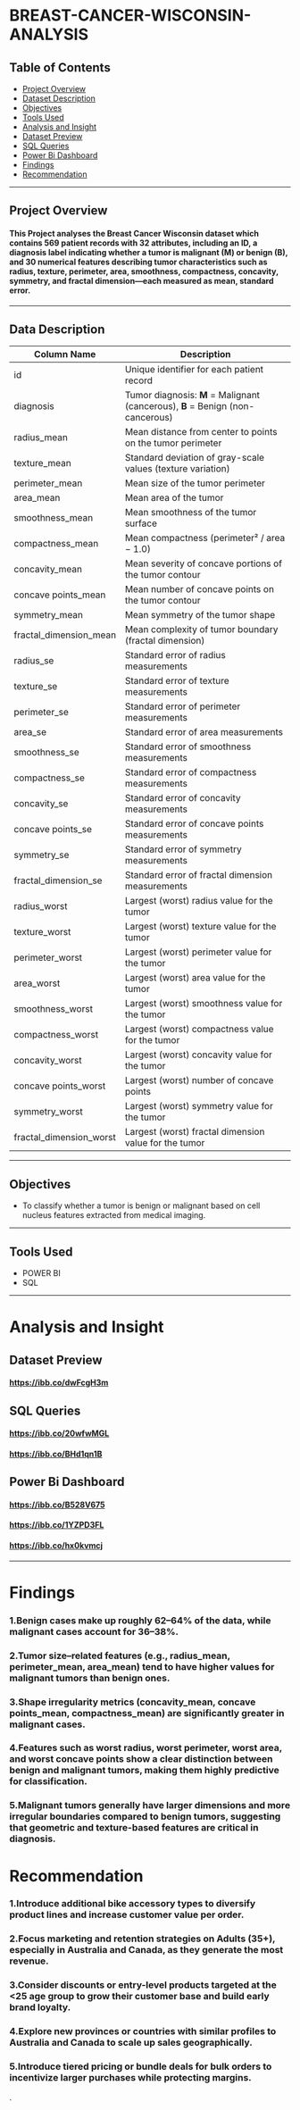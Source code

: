 # BREAST-CANCER-WISCONSIN-ANALYSIS
## Table of Contents
+ [Project Overview](#Project-Overview)
+ [Dataset Description](#Dataset-Description)
+ [Objectives](#Objectives)
+ [Tools Used](#Tools-Used)
+ [Analysis and Insight](#Analysis-and-Insight)
+ [Dataset Preview](#Dataset-Preview)
+ [SQL Queries](#sql-queries)
+ [Power Bi Dashboard](#Power-Bi-Dashboard)
+ [Findings](#Findings)
+ [Recommendation](#Recommendation)
---
## Project Overview
#### This Project analyses the Breast Cancer Wisconsin dataset which contains 569 patient records with 32 attributes, including an ID, a diagnosis label indicating whether a tumor is malignant (M) or benign (B), and 30 numerical features describing tumor characteristics such as radius, texture, perimeter, area, smoothness, compactness, concavity, symmetry, and fractal dimension—each measured as mean, standard error.
---

## Data Description
| Column Name               | Description                                                                |
| ----------------------------- | ------------------------------------------------------------------------------ |
| id                        | Unique identifier for each patient record                                      |
| diagnosis                 | Tumor diagnosis: **M** = Malignant (cancerous), **B** = Benign (non-cancerous) |
| radius\_mean              | Mean distance from center to points on the tumor perimeter                     |
| texture\_mean             | Standard deviation of gray-scale values (texture variation)                    |
| perimeter\_mean           | Mean size of the tumor perimeter                                               |
| area\_mean                | Mean area of the tumor                                                         |
| smoothness\_mean          | Mean smoothness of the tumor surface                                           |
| compactness\_mean         | Mean compactness (perimeter² / area − 1.0)                                     |
| concavity\_mean           | Mean severity of concave portions of the tumor contour                         |
| concave points\_mean      | Mean number of concave points on the tumor contour                             |
| symmetry\_mean            | Mean symmetry of the tumor shape                                               |
| fractal\_dimension\_mean  | Mean complexity of tumor boundary (fractal dimension)                          |
| radius\_se                | Standard error of radius measurements                                          |
| texture\_se               | Standard error of texture measurements                                         |
| perimeter\_se             | Standard error of perimeter measurements                                       |
| area\_se                  | Standard error of area measurements                                            |
| smoothness\_se           | Standard error of smoothness measurements                                      |
| compactness\_se           | Standard error of compactness measurements                                     |
| concavity\_se             | Standard error of concavity measurements                                       |
| concave points\_se        | Standard error of concave points measurements                                  |
| symmetry\_se              | Standard error of symmetry measurements                                        |
| fractal\_dimension\_se    | Standard error of fractal dimension measurements                               |
| radius\_worst             | Largest (worst) radius value for the tumor                                     |
| texture\_worst            | Largest (worst) texture value for the tumor                                    |
| perimeter\_worst          | Largest (worst) perimeter value for the tumor                                  |
| area\_worst               | Largest (worst) area value for the tumor                                       |
| smoothness\_worst         | Largest (worst) smoothness value for the tumor                                 |
| compactness\_worst        | Largest (worst) compactness value for the tumor                                |
| concavity\_worst          | Largest (worst) concavity value for the tumor                                  |
| concave points\_worst     | Largest (worst) number of concave points                                       |
| symmetry\_worst           | Largest (worst) symmetry value for the tumor                                   |
| fractal\_dimension\_worst | Largest (worst) fractal dimension value for the tumor                          |


---
## Objectives
+ To classify whether a tumor is benign or malignant based on cell nucleus features extracted from medical imaging.
---
## Tools Used
+ POWER BI
+ SQL
---
# Analysis and Insight 
## Dataset Preview
#### https://ibb.co/dwFcgH3m

##  SQL Queries
#### https://ibb.co/20wfwMGL
#### https://ibb.co/BHd1qn1B

##  Power Bi Dashboard
#### https://ibb.co/B528V675
#### https://ibb.co/1YZPD3FL
#### https://ibb.co/hx0kvmcj
---
# Findings
### 1.Benign cases make up roughly 62–64% of the data, while malignant cases account for 36–38%.
### 2.Tumor size–related features (e.g., radius_mean, perimeter_mean, area_mean) tend to have higher values for malignant tumors than benign ones.
### 3.Shape irregularity metrics (concavity_mean, concave points_mean, compactness_mean) are significantly greater in malignant cases.
### 4.Features such as worst radius, worst perimeter, worst area, and worst concave points show a clear distinction between benign and malignant tumors, making them highly predictive for classification.
### 5.Malignant tumors generally have larger dimensions and more irregular boundaries compared to benign tumors, suggesting that geometric and texture-based features are critical in diagnosis.

# Recommendation
### 1.Introduce additional bike accessory types to diversify product lines and increase customer value per order.
### 2.Focus marketing and retention strategies on Adults (35+), especially in Australia and Canada, as they generate the most revenue.
### 3.Consider discounts or entry-level products targeted at the <25 age group to grow their customer base and build early brand loyalty.
### 4.Explore new provinces or countries with similar profiles to Australia and Canada to scale up sales geographically.
### 5.Introduce tiered pricing or bundle deals for bulk orders to incentivize larger purchases while protecting margins.










.














